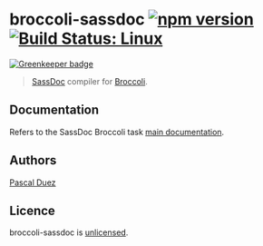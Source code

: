 # broccoli-sassdoc [![npm version](http://img.shields.io/npm/v/broccoli-sassdoc.svg?style=flat)](https://www.npmjs.org/package/broccoli-sassdoc) [![Build Status: Linux](http://img.shields.io/travis/SassDoc/broccoli-sassdoc.svg?style=flat)](https://travis-ci.org/SassDoc/broccoli-sassdoc?branch=master)

[![Greenkeeper badge](https://badges.greenkeeper.io/SassDoc/broccoli-sassdoc.svg)](https://greenkeeper.io/)

> [SassDoc] compiler for [Broccoli].

[SassDoc]: https://github.com/SassDoc/sassdoc
[Broccoli]: https://github.com/broccolijs/broccoli

## Documentation

Refers to the SassDoc Broccoli task [main documentation](http://sassdoc.com/broccoli/).


## Authors

[Pascal Duez](http://pascalduez.me)


## Licence

broccoli-sassdoc is [unlicensed](http://unlicense.org/).
